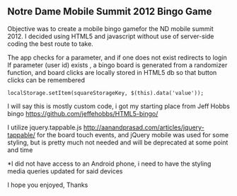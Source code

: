## Notre Dame Mobile Summit 2012 Bingo Game
Objective was to create a mobile bingo gamefor the ND mobile summit 2012. I decided using HTML5 and javascript without use of server-side coding
the best route to take. 

The app checks for a parameter, and if one does not exist redirects to login
If parameter (user id) exists , a bingo board is generated from a randomizer function, and board clicks are locally stored in HTML5 db so that button clicks can be remembered
```JS
localStorage.setItem(squareStorageKey, $(this).data('value'));
```
I will say this is mostly custom code, i got my starting place from Jeff Hobbs bingo <https://github.com/jeffehobbs/HTML5-bingo/>

I utilize jquery.tappable.js <http://aanandprasad.com/articles/jquery-tappable/> for the board touch events,
and jQuery mobile was used for some styling, but is pretty much not needed and will be deprecated at some point and time

*I did not have access to an Android phone, i need to have the styling media queries updated for said devices

I hope you enjoyed, Thanks

